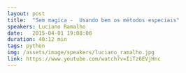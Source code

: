 ```yaml
---
layout: post
title:  "Sem magica -  Usando bem os métodos especiais"
speakers: Luciano Ramalho
date:   2015-04-01 19:08:00
duration: 40:12 min
tags: python
img: /assets/image/speakers/luciano_ramalho.jpg
link: https://www.youtube.com/watch?v=IiTz6EVjHnc
---
```


